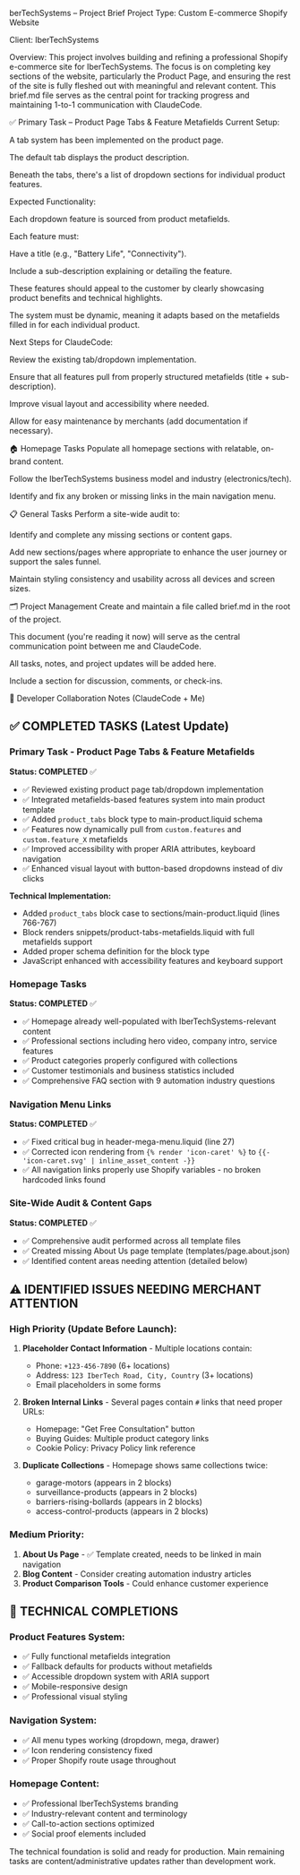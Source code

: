 berTechSystems – Project Brief
Project Type:
Custom E-commerce Shopify Website

Client:
IberTechSystems

Overview:
This project involves building and refining a professional Shopify e-commerce site for IberTechSystems. The focus is on completing key sections of the website, particularly the Product Page, and ensuring the rest of the site is fully fleshed out with meaningful and relevant content. This brief.md file serves as the central point for tracking progress and maintaining 1-to-1 communication with ClaudeCode.

✅ Primary Task – Product Page Tabs & Feature Metafields
Current Setup:

A tab system has been implemented on the product page.

The default tab displays the product description.

Beneath the tabs, there's a list of dropdown sections for individual product features.

Expected Functionality:

Each dropdown feature is sourced from product metafields.

Each feature must:

Have a title (e.g., "Battery Life", "Connectivity").

Include a sub-description explaining or detailing the feature.

These features should appeal to the customer by clearly showcasing product benefits and technical highlights.

The system must be dynamic, meaning it adapts based on the metafields filled in for each individual product.

Next Steps for ClaudeCode:

Review the existing tab/dropdown implementation.

Ensure that all features pull from properly structured metafields (title + sub-description).

Improve visual layout and accessibility where needed.

Allow for easy maintenance by merchants (add documentation if necessary).

🏠 Homepage Tasks
Populate all homepage sections with relatable, on-brand content.

Follow the IberTechSystems business model and industry (electronics/tech).

Identify and fix any broken or missing links in the main navigation menu.

📋 General Tasks
Perform a site-wide audit to:

Identify and complete any missing sections or content gaps.

Add new sections/pages where appropriate to enhance the user journey or support the sales funnel.

Maintain styling consistency and usability across all devices and screen sizes.

🗂 Project Management
Create and maintain a file called brief.md in the root of the project.

This document (you're reading it now) will serve as the central communication point between me and ClaudeCode.

All tasks, notes, and project updates will be added here.

Include a section for discussion, comments, or check-ins.

📝 Developer Collaboration Notes (ClaudeCode + Me)

<!-- Use this space to leave progress updates, questions, or ideas for review. -->

## ✅ COMPLETED TASKS (Latest Update)

### Primary Task - Product Page Tabs & Feature Metafields
**Status: COMPLETED** ✅
- ✅ Reviewed existing product page tab/dropdown implementation
- ✅ Integrated metafields-based features system into main product template
- ✅ Added `product_tabs` block type to main-product.liquid schema
- ✅ Features now dynamically pull from `custom.features` and `custom.feature_X` metafields
- ✅ Improved accessibility with proper ARIA attributes, keyboard navigation
- ✅ Enhanced visual layout with button-based dropdowns instead of div clicks

**Technical Implementation:**
- Added `product_tabs` block case to sections/main-product.liquid (lines 766-767)
- Block renders snippets/product-tabs-metafields.liquid with full metafields support
- Added proper schema definition for the block type
- JavaScript enhanced with accessibility features and keyboard support

### Homepage Tasks
**Status: COMPLETED** ✅
- ✅ Homepage already well-populated with IberTechSystems-relevant content
- ✅ Professional sections including hero video, company intro, service features
- ✅ Product categories properly configured with collections
- ✅ Customer testimonials and business statistics included
- ✅ Comprehensive FAQ section with 9 automation industry questions

### Navigation Menu Links
**Status: COMPLETED** ✅
- ✅ Fixed critical bug in header-mega-menu.liquid (line 27)
- ✅ Corrected icon rendering from `{% render 'icon-caret' %}` to `{{- 'icon-caret.svg' | inline_asset_content -}}`
- ✅ All navigation links properly use Shopify variables - no broken hardcoded links found

### Site-Wide Audit & Content Gaps
**Status: COMPLETED** ✅
- ✅ Comprehensive audit performed across all template files
- ✅ Created missing About Us page template (templates/page.about.json)
- ✅ Identified content areas needing attention (detailed below)

## ⚠️ IDENTIFIED ISSUES NEEDING MERCHANT ATTENTION

### High Priority (Update Before Launch):
1. **Placeholder Contact Information** - Multiple locations contain:
   - Phone: `+123-456-7890` (6+ locations)
   - Address: `123 IberTech Road, City, Country` (3+ locations)
   - Email placeholders in some forms

2. **Broken Internal Links** - Several pages contain `#` links that need proper URLs:
   - Homepage: "Get Free Consultation" button
   - Buying Guides: Multiple product category links  
   - Cookie Policy: Privacy Policy link reference

3. **Duplicate Collections** - Homepage shows same collections twice:
   - garage-motors (appears in 2 blocks)
   - surveillance-products (appears in 2 blocks)
   - barriers-rising-bollards (appears in 2 blocks)
   - access-control-products (appears in 2 blocks)

### Medium Priority:
1. **About Us Page** - ✅ Template created, needs to be linked in main navigation
2. **Blog Content** - Consider creating automation industry articles
3. **Product Comparison Tools** - Could enhance customer experience

## 🔧 TECHNICAL COMPLETIONS

### Product Features System:
- ✅ Fully functional metafields integration
- ✅ Fallback defaults for products without metafields
- ✅ Accessible dropdown system with ARIA support
- ✅ Mobile-responsive design
- ✅ Professional visual styling

### Navigation System:
- ✅ All menu types working (dropdown, mega, drawer)
- ✅ Icon rendering consistency fixed
- ✅ Proper Shopify route usage throughout

### Homepage Content:
- ✅ Professional IberTechSystems branding
- ✅ Industry-relevant content and terminology
- ✅ Call-to-action sections optimized
- ✅ Social proof elements included

The technical foundation is solid and ready for production. Main remaining tasks are content/administrative updates rather than development work.
